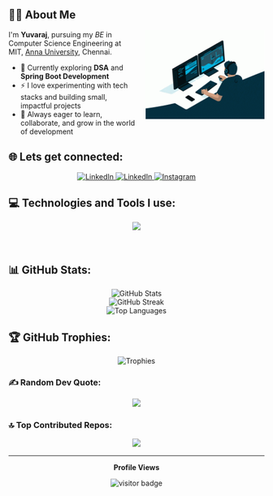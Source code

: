 <!-- ======================= ABOUT ME ======================= -->
## 👨‍💻 About Me

<img src="./coding.gif" alt="coding gif" height="175px" align="right" style="margin-left: 20px;"/>

I'm **Yuvaraj**, pursuing my _BE_ in Computer Science Engineering at MIT, [Anna University](https://www.annauniv.edu/), Chennai.

- 🌱 Currently exploring **DSA** and **Spring Boot Development**  
- ⚡ I love experimenting with tech stacks and building small, impactful projects  
- 🚀 Always eager to learn, collaborate, and grow in the world of development  

<!-- ======================= CONNECT WITH ME ======================= -->
## 🌐 Lets get connected:
<p align="center">
  <a href="https://linkedin.com/in/yuvaraj2806" target="_blank">
    <img src="https://img.icons8.com/fluency/48/linkedin.png" width="30" alt="LinkedIn"/>
  </a>
  <a href="mailto:yuvaraj.codes@gmail.com" target="_blank">
    <img src="https://img.icons8.com/fluency/48/gmail.png" width="30" alt="LinkedIn"/>
  </a>
  <a href="https://instagram.com/yuviiii.b" target="_blank">
    <img src="https://img.icons8.com/fluency/48/instagram-new.png" width="30" alt="Instagram"/>
  </a>
</p>

<!-- ======================= TECH STACK ======================= -->
## 💻 Technologies and Tools I use:
<p align="center">
  <a href="https://skillicons.dev">
    <img src="https://skillicons.dev/icons?i=java,c,cpp,python,spring,mysql,sqlite,mongodb,flask,html,css,bash,md,linux,git,github,githubactions,vscode,idea,postman&perline=10" />
  </a>
</p>
<br>

<!-- ======================= GITHUB STATS ======================= -->
## 📊 GitHub Stats:
<p align="center">
  <img src="https://github-readme-stats.vercel.app/api?username=yuvii-b&theme=tokyonight&hide_border=false&include_all_commits=true&count_private=true" alt="GitHub Stats" />
  <br/>
  <img src="https://github-readme-streak-stats.herokuapp.com/?user=yuvii-b&theme=tokyonight&hide_border=false" alt="GitHub Streak" />
  <br/>
  <img src="https://github-readme-stats.vercel.app/api/top-langs/?username=yuvii-b&theme=tokyonight&hide_border=false&layout=compact" alt="Top Languages" />
</p>

<!-- ======================= GITHUB TROPHIES ======================= -->
## 🏆 GitHub Trophies:
<div align="center">
  <img src="https://github-profile-trophy.vercel.app/?username=yuvii-b&theme=tokyonight&column=4&row=2&margin-w=15&margin-h=15" alt="Trophies"/>
</div>

<!-- ======================= RANDOM DEV QUOTE ======================= -->
### ✍️ Random Dev Quote:
<p align="center">
  <img src="https://quotes-github-readme.vercel.app/api?type=horizontal&theme=tokyonight" />
</p>

<!-- ======================= TOP CONTRIBUTED REPOS ======================= -->
### 🔝 Top Contributed Repos:
<p align="center">
  <img src="https://github-contributor-stats.vercel.app/api?username=yuvii-b&limit=5&theme=dark&combine_all_yearly_contributions=true" />
</p>

<!-- ======================= PROFILE VISIT COUNT ======================= -->
---
<p align="center"><b>Profile Views</b></p>
<p align="center"><img src="https://profile-counter.glitch.me/yuvii-b/count.svg" alt="visitor badge"/></p>
<br/>
